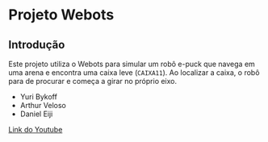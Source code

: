 # Projeto Webots

## Introdução

Este projeto utiliza o Webots para simular um robô e-puck que navega em uma arena  e encontra uma caixa leve (`CAIXA11`). Ao localizar a caixa, o robô para de procurar e começa a girar no próprio eixo.

- Yuri Bykoff
- Arthur Veloso
- Daniel Eiji



[Link do Youtube](https://www.youtube.com/watch?v=iIB9YgtSU2U)
